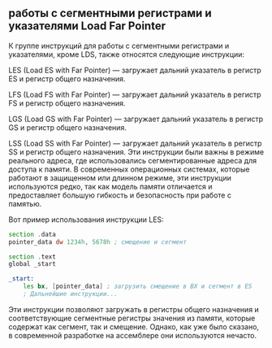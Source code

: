 ## работы с сегментными регистрами и указателями Load Far Pointer

К группе инструкций для работы с сегментными регистрами и указателями, кроме LDS, также относятся следующие инструкции:

LES (Load ES with Far Pointer) — загружает дальний указатель в регистр ES и регистр общего назначения.

LFS (Load FS with Far Pointer) — загружает дальний указатель в регистр FS и регистр общего назначения.

LGS (Load GS with Far Pointer) — загружает дальний указатель в регистр GS и регистр общего назначения.

LSS (Load SS with Far Pointer) — загружает дальний указатель в регистр SS и регистр общего назначения.
Эти инструкции были важны в режиме реального адреса, где использовались сегментированные адреса для доступа к памяти. В современных операционных системах, которые работают в защищенном или длинном режиме, эти инструкции используются редко, так как модель памяти отличается и предоставляет большую гибкость и безопасность при работе с памятью.

Вот пример использования инструкции LES:
```asm
section .data
pointer_data dw 1234h, 5678h ; смещение и сегмент

section .text
global _start

_start:
    les bx, [pointer_data] ; загрузить смещение в BX и сегмент в ES
    ; Дальнейшие инструкции...
```
Эти инструкции позволяют загружать в регистры общего назначения и соответствующие сегментные регистры значения из памяти, которые содержат как сегмент, так и смещение. Однако, как уже было сказано, в современной разработке на ассемблере они используются нечасто.
